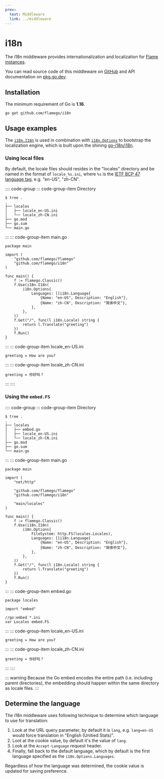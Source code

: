 ```yaml
---
prev:
  text: Middleware
  link: ../middleware
---
```


# i18n

The i18n middleware provides internationalization and localization for [Flame instances](../core-concepts.md#instances).

You can read source code of this middleware on [GitHub](https://github.com/flamego/i18n) and API documentation on [pkg.go.dev](https://pkg.go.dev/github.com/flamego/i18n?tab=doc).

## Installation

The minimum requirement of Go is **1.16**.

```:no-line-numbers
go get github.com/flamego/i18n
```

## Usage examples

The [`i18n.I18n`](https://pkg.go.dev/github.com/flamego/i18n#I18n) is used in combination with [`i18n.Options`](https://pkg.go.dev/github.com/flamego/i18n#Options) to bootstrap the localization engine, which is built upon the shining [go-i18n/i18n](https://github.com/go-i18n/i18n).

### Using local files

By default, the locale files should resides in the "locales" directory and be named in the format of `locale_%s.ini`, where `%s` is the [IETF BCP 47 language tag](https://en.wikipedia.org/wiki/IETF_language_tag), e.g. "en-US", "zh-CN".

:::: code-group
::: code-group-item Directory
```:no-line-numbers
$ tree .
.
├── locales
│   ├── locale_en-US.ini
│   └── locale_zh-CN.ini
├── go.mod
├── go.sum
└── main.go
```
:::
::: code-group-item main.go
```go:no-line-numbers
package main

import (
	"github.com/flamego/flamego"
	"github.com/flamego/i18n"
)

func main() {
	f := flamego.Classic()
	f.Use(i18n.I18n(
		i18n.Options{
			Languages: []i18n.Language{
				{Name: "en-US", Description: "English"},
				{Name: "zh-CN", Description: "简体中文"},
			},
		},
	))
	f.Get("/", func(l i18n.Locale) string {
		return l.Translate("greeting")
	})
	f.Run()
}
```
:::
::: code-group-item locale_en-US.ini
```ini:no-line-numbers
greeting = How are you?
```
:::
::: code-group-item locale_zh-CN.ini
```ini:no-line-numbers
greeting = 你好吗？
```
:::
::::

### Using the `embed.FS`

:::: code-group
::: code-group-item Directory
```:no-line-numbers
$ tree .
.
├── locales
│   ├── embed.go
│   ├── locale_en-US.ini
│   └── locale_zh-CN.ini
├── go.mod
├── go.sum
└── main.go
```
:::
::: code-group-item main.go
```go:no-line-numbers
package main

import (
	"net/http"

	"github.com/flamego/flamego"
	"github.com/flamego/i18n"

	"main/locales"
)

func main() {
	f := flamego.Classic()
	f.Use(i18n.I18n(
		i18n.Options{
			FileSystem: http.FS(locales.Locales),
			Languages: []i18n.Language{
				{Name: "en-US", Description: "English"},
				{Name: "zh-CN", Description: "简体中文"},
			},
		},
	))
	f.Get("/", func(l i18n.Locale) string {
		return l.Translate("greeting")
	})
	f.Run()
}
```
:::
::: code-group-item embed.go
```go:no-line-numbers
package locales

import "embed"

//go:embed *.ini
var Locales embed.FS
```
:::
::: code-group-item locale_en-US.ini
```ini:no-line-numbers
greeting = How are you?
```
:::
::: code-group-item locale_zh-CN.ini
```ini:no-line-numbers
greeting = 你好吗？
```
:::
::::

::: warning
Because the Go embed encodes the entire path (i.e. including parent directories), the embedding should happen within the same directory as locale files.
:::

## Determine the language

The i18n middleware uses following technique to determine which language to use for translation:

1. Look at the URL query parameter, by default it is `lang`, e.g. `lang=en-US` would force translation in "English (Unitied Stats)".
1. Loot at the cookie value, by default it's the value of `lang`.
1. Look at the `Accept-Language` request header.
1. Finally, fall back to the default language, which by default is the first language specified as the `i18n.Options.Languages`.

Regardless of how the language was determined, the cookie value is updated for saving preference.
